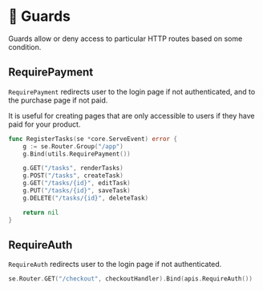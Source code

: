 # 📵 Guards
Guards allow or deny access to particular HTTP routes based on some condition.

## RequirePayment
`RequirePayment` redirects user to the login page if not authenticated, and to the purchase page if not paid.

It is useful for creating pages that are only accessible to users if they have paid for your product.

```go
func RegisterTasks(se *core.ServeEvent) error {
	g := se.Router.Group("/app")
	g.Bind(utils.RequirePayment())

	g.GET("/tasks", renderTasks)
	g.POST("/tasks", createTask)
	g.GET("/tasks/{id}", editTask)
	g.PUT("/tasks/{id}", saveTask)
	g.DELETE("/tasks/{id}", deleteTask)

	return nil
}
```

## RequireAuth
`RequireAuth` redirects user to the login page if not authenticated.

```go
se.Router.GET("/checkout", checkoutHandler).Bind(apis.RequireAuth())
```
